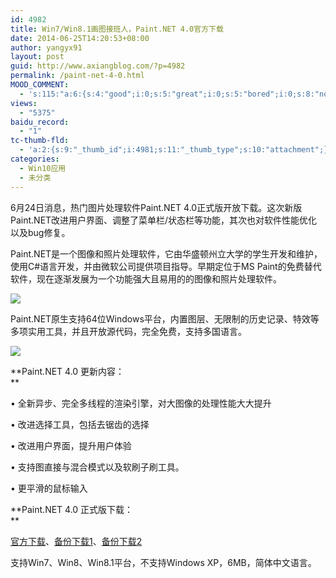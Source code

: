 ```yaml
---
id: 4982
title: Win7/Win8.1画图接班人，Paint.NET 4.0官方下载
date: 2014-06-25T14:20:53+08:00
author: yangyx91
layout: post
guid: http://www.axiangblog.com/?p=4982
permalink: /paint-net-4-0.html
MOOD_COMMENT:
  - 's:115:"a:6:{s:4:"good";i:0;s:5:"great";i:0;s:5:"bored";i:0;s:8:"nonsense";i:0;s:13:"notunderstand";i:0;s:7:"passing";i:0;}";'
views:
  - "5375"
baidu_record:
  - "1"
tc-thumb-fld:
  - 'a:2:{s:9:"_thumb_id";i:4981;s:11:"_thumb_type";s:10:"attachment";}'
categories:
  - Win10应用
  - 未分类
---
```

6月24日消息，热门图片处理软件Paint.NET 4.0正式版开放下载。这次新版Paint.NET改进用户界面、调整了菜单栏/状态栏等功能，其次也对软件性能优化以及bug修复。 

Paint.NET是一个图像和照片处理软件，它由华盛顿州立大学的学生开发和维护，使用C#语言开发，并由微软公司提供项目指导。早期定位于MS Paint的免费替代软件，现在逐渐发展为一个功能强大且易用的的图像和照片处理软件。 

![](http://www.axiangblog.com/wp-content/uploads/2014/06/062514_1421_Win7Win811.jpg) 

Paint.NET原生支持64位Windows平台，内置图层、无限制的历史记录、特效等多项实用工具，并且开放源代码，完全免费，支持多国语言。 

![](http://www.axiangblog.com/wp-content/uploads/2014/06/062514_1421_Win7Win812.jpg) 

**Paint.NET 4.0 更新内容：  
** 

• 全新异步、完全多线程的渲染引擎，对大图像的处理性能大大提升 

• 改进选择工具，包括去锯齿的选择 

• 改进用户界面，提升用户体验 

• 支持图直接与混合模式以及软刷子刷工具。 

• 更平滑的鼠标输入 

**Paint.NET 4.0 正式版下载：  
** 

<a href="http://www.dotpdn.com/files/paint.net.4.0.install.zip" target="_blank"  rel="nofollow" >官方下载</a>、<a href="http://pan.baidu.com/s/1bngYnIR" target="_blank"  rel="nofollow" >备份下载1</a>、<a href="http://www.400gb.com/file/67168258" target="_blank"  rel="nofollow" >备份下载2</a> 

支持Win7、Win8、Win8.1平台，不支持Windows XP，6MB，简体中文语言。